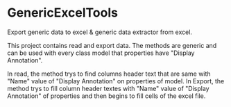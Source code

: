 # GenericExcelTools
Export generic data to excel &amp; generic data extractor from excel.

This project contains read and export data. 
The methods are generic and can be used with every class model that properties have "Display Annotation".

In read, the method trys to find columns header text that are same with "Name" value of "Display Annotation" on properties of model.
In Export, the method trys to fill column header textes with "Name" value of "Display Annotation" of properties and then begins to fill cells of the excel file.
